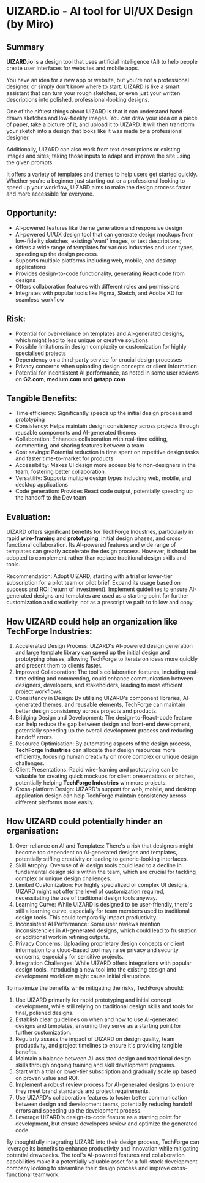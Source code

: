 # UIZARD.io - AI tool for UI/UX Design (by Miro)

## Summary 

**UIZARD.io** is a design tool that uses artificial intelligence (AI) to help people create user interfaces for websites and mobile apps. 

You have an idea for a new app or website, but you're not a professional designer, or simply don't know where to start. UIZARD is like a smart assistant that can turn your rough sketches, or even just your written descriptions into polished, professional-looking designs.

One of the niftiest things about UIZARD is that it can understand hand-drawn sketches and low-fidelity images. You can draw your idea on a piece of paper, take a picture of it, and upload it to UIZARD. It will then transform your sketch into a design that looks like it was made by a professional designer. 

Additionally, UIZARD can also work from text descriptions or existing images and sites; taking those inputs to adapt and improve the site using the given prompts. 

It offers a variety of templates and themes to help users get started quickly. Whether you're a beginner just starting out or a professional looking to speed up your workflow, UIZARD aims to make the design process faster and more accessible for everyone.

## Opportunity:

- AI-powered features like theme generation and responsive design
- AI-powered UI/UX design tool that can generate design mockups from low-fidelity sketches, existing/'want' images, or text descriptions;
- Offers a wide range of templates for various industries and user types, speeding up the design process.
- Supports multiple platforms including web, mobile, and desktop applications
- Provides design-to-code functionality, generating React code from designs
- Offers collaboration features with different roles and permissions
- Integrates with popular tools like Figma, Sketch, and Adobe XD for seamless workflow

## Risk:

- Potential for over-reliance on templates and AI-generated designs, which might lead to less unique or creative solutions
- Possible limitations in design complexity or customization for highly specialised projects
- Dependency on a third-party service for crucial design processes
- Privacy concerns when uploading design concepts or client information
- Potential for inconsistent AI performance, as noted in some user reviews on **G2.com**, **medium.com** and **getapp.com**


## Tangible Benefits:

- Time efficiency: Significantly speeds up the initial design process and prototyping
- Consistency: Helps maintain design consistency across projects through reusable components and AI-generated themes
- Collaboration: Enhances collaboration with real-time editing, commenting, and sharing features between a team
- Cost savings: Potential reduction in time spent on repetitive design tasks and faster time-to-market for products
- Accessibility: Makes UI design more accessible to non-designers in the team, fostering better collaboration
- Versatility: Supports multiple design types including web, mobile, and desktop applications
- Code generation: Provides React code output, potentially speeding up the handoff to the Dev team


## Evaluation:

UIZARD offers significant benefits for TechForge Industries, particularly in rapid **wire-framing** and **prototyping**, initial design phases, and cross-functional collaboration. Its AI-powered features and wide range of templates can greatly accelerate the design process. However, it should be adopted to complement rather than replace traditional design skills and tools.

Recommendation: Adopt UIZARD, starting with a trial or lower-tier subscription for a pilot team or pilot brief. Expand its usage based on success and ROI (return of investment). Implement guidelines to ensure AI-generated designs and templates are used as a starting point for further customization and creativity, not as a prescriptive path to follow and copy.

## How UIZARD could help an organization like TechForge Industries:

1. Accelerated Design Process: UIZARD's AI-powered design generation and large template library can speed up the initial design and prototyping phases, allowing TechForge to iterate on ideas more quickly and present them to clients faster.
2. Improved Collaboration: The tool's collaboration features, including real-time editing and commenting, could enhance communication between designers, developers, and stakeholders, leading to more efficient project workflows.
3. Consistency in Design: By utilizing UIZARD's component libraries, AI-generated themes, and reusable elements, TechForge can maintain better design consistency across projects and products.
4. Bridging Design and Development: The design-to-React-code feature can help reduce the gap between design and front-end development, potentially speeding up the overall development process and reducing handoff errors.
5. Resource Optimisation: By automating aspects of the design process, **TechForge Industries** can allocate their design resources more efficiently, focusing human creativity on more complex or unique design challenges.
6. Client Presentations: Rapid wire-framing and prototyping can be valuable for creating quick mockups for client presentations or pitches, potentially helping **TechForge Industries** win more projects.
7. Cross-platform Design: UIZARD's support for web, mobile, and desktop application design can help TechForge maintain consistency across different platforms more easily.


## How UIZARD could potentially hinder an organisation:

1. Over-reliance on AI and Templates: There's a risk that designers might become too dependent on AI-generated designs and templates, potentially stifling creativity or leading to generic-looking interfaces.
2. Skill Atrophy: Overuse of AI design tools could lead to a decline in fundamental design skills within the team, which are crucial for tackling complex or unique design challenges.
3. Limited Customization: For highly specialized or complex UI designs, UIZARD might not offer the level of customization required, necessitating the use of traditional design tools anyway.
4. Learning Curve: While UIZARD is designed to be user-friendly, there's still a learning curve, especially for team members used to traditional design tools. This could temporarily impact productivity.
5. Inconsistent AI Performance: Some user reviews mention inconsistencies in AI-generated designs, which could lead to frustration or additional work in refining outputs.
6. Privacy Concerns: Uploading proprietary design concepts or client information to a cloud-based tool may raise privacy and security concerns, especially for sensitive projects.
7. Integration Challenges: While UIZARD offers integrations with popular design tools, introducing a new tool into the existing design and development workflow might cause initial disruptions.


To maximize the benefits while mitigating the risks, TechForge should:

1. Use UIZARD primarily for rapid prototyping and initial concept development, while still relying on traditional design skills and tools for final, polished designs.
2. Establish clear guidelines on when and how to use AI-generated designs and templates, ensuring they serve as a starting point for further customization.
3. Regularly assess the impact of UIZARD on design quality, team productivity, and project timelines to ensure it's providing tangible benefits.
4. Maintain a balance between AI-assisted design and traditional design skills through ongoing training and skill development programs.
5. Start with a trial or lower-tier subscription and gradually scale up based on proven value and ROI.
6. Implement a robust review process for AI-generated designs to ensure they meet brand standards and project requirements.
7. Use UIZARD's collaboration features to foster better communication between design and development teams, potentially reducing handoff errors and speeding up the development process.
8. Leverage UIZARD's design-to-code feature as a starting point for development, but ensure developers review and optimize the generated code.


By thoughtfully integrating UIZARD into their design process, TechForge can leverage its benefits to enhance productivity and innovation while mitigating potential drawbacks. The tool's AI-powered features and collaboration capabilities make it a potentially valuable asset for a full-stack development company looking to streamline their design process and improve cross-functional teamwork.